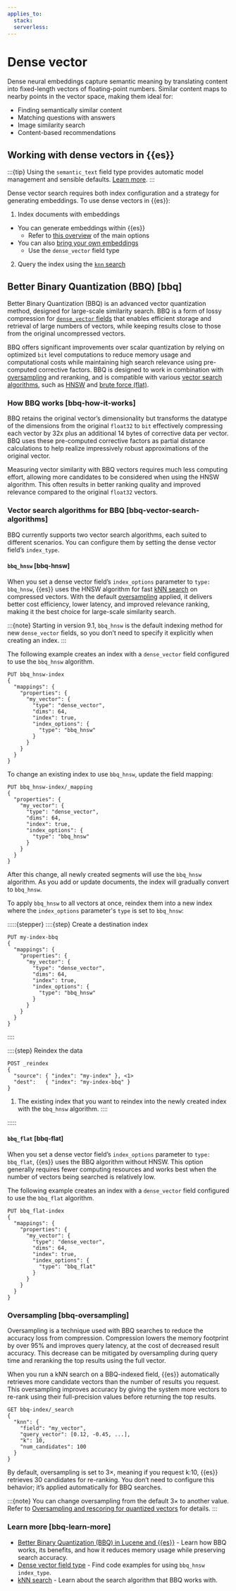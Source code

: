 ```yaml
---
applies_to:
  stack:
  serverless:
---
```

# Dense vector

Dense neural embeddings capture semantic meaning by translating content into fixed-length vectors of floating-point numbers. Similar content maps to nearby points in the vector space, making them ideal for:

- Finding semantically similar content
- Matching questions with answers
- Image similarity search
- Content-based recommendations

## Working with dense vectors in {{es}}

:::{tip}
Using the `semantic_text` field type provides automatic model management and sensible defaults. [Learn more](../semantic-search/semantic-search-semantic-text.md).
:::

Dense vector search requires both index configuration and a strategy for generating embeddings. To use dense vectors in {{es}}:

1. Index documents with embeddings
  - You can generate embeddings within {{es}}
    - Refer to [this overview](../semantic-search.md#using-nlp-models) of the main options
  - You can also [bring your own embeddings](bring-own-vectors.md)
    - Use the `dense_vector` field type
2. Query the index using the [`knn` search](knn.md)

## Better Binary Quantization (BBQ) [bbq]

Better Binary Quantization (BBQ) is an advanced vector quantization method, designed for large-scale similarity search. BBQ is a form of lossy compression for [`dense_vector` fields](https://www.elastic.co/docs/reference/elasticsearch/mapping-reference/dense-vector) that enables efficient storage and retrieval of large numbers of vectors, while keeping results close to those from the original uncompressed vectors.

BBQ offers significant improvements over scalar quantization by relying on optimized `bit` level computations to reduce memory usage and computational costs while maintaining high search relevance using pre-computed corrective factors. BBQ is designed to work in combination with [oversampling](#bbq-oversampling) and reranking, and is compatible with various [vector search algorithms](#bbq-vector-search-algorithms), such as [HNSW](#bbq-hnsw) and [brute force (flat)](#bbq-flat).

### How BBQ works [bbq-how-it-works]

BBQ retains the original vector’s dimensionality but transforms the datatype of the dimensions from the original `float32` to `bit` effectively compressing each vector by 32x plus an additional 14 bytes of corrective data per vector. BBQ uses these pre-computed corrective factors as partial distance calculations to help realize impressively robust approximations of the original vector. 

Measuring vector similarity with BBQ vectors requires much less computing effort, allowing more candidates to be considered when using the HNSW algorithm. This often results in better ranking quality and improved relevance compared to the original `float32` vectors.

### Vector search algorithms for BBQ [bbq-vector-search-algorithms]

BBQ currently supports two vector search algorithms, each suited to different scenarios. You can configure them by setting the dense vector field’s `index_type`.

#### `bbq_hnsw` [bbq-hnsw]

When you set a dense vector field’s `index_options` parameter to `type: bbq_hnsw`, {{es}} uses the HNSW algorithm for fast [kNN search](https://www.elastic.co/docs//solutions/search/vector/knn) on compressed vectors. With the default [oversampling](#bbq-oversampling) applied, it delivers better cost efficiency, lower latency, and improved relevance ranking, making it the best choice for large-scale similarity search.

:::{note}
Starting in version 9.1, `bbq_hnsw` is the default indexing method for new `dense_vector` fields, so you don’t need to specify it explicitly when creating an index. 
:::

The following example creates an index with a `dense_vector` field configured to use the `bbq_hnsw` algorithm.

```console
PUT bbq_hnsw-index
{
  "mappings": {
    "properties": {
      "my_vector": {
        "type": "dense_vector",
        "dims": 64,
        "index": true,
        "index_options": {
          "type": "bbq_hnsw"
        }
      }
    }
  }
}
```

To change an existing index to use `bbq_hnsw`, update the field mapping:

```console
PUT bbq_hnsw-index/_mapping
{
  "properties": {
    "my_vector": {
      "type": "dense_vector",
      "dims": 64,
      "index": true,
      "index_options": {
        "type": "bbq_hnsw"
      }
    }
  }
}
```

After this change, all newly created segments will use the `bbq_hnsw` algorithm. As you add or update documents, the index will gradually convert to `bbq_hnsw`. 

To apply `bbq_hnsw` to all vectors at once, reindex them into a new index where the `index_options` parameter's `type` is set to `bbq_hnsw`:

:::::{stepper}
::::{step} Create a destination index
```console
PUT my-index-bbq
{
  "mappings": {
    "properties": {
      "my_vector": {
        "type": "dense_vector",
        "dims": 64,
        "index": true,
        "index_options": {
          "type": "bbq_hnsw"
        }
      }
    }
  }
}
```
::::

::::{step} Reindex the data
```console
POST _reindex
{
  "source": { "index": "my-index" }, <1>
  "dest":   { "index": "my-index-bbq" }
}
```
1. The existing index that you want to reindex into the newly created index with the `bbq_hnsw` algorithm.
::::

:::::

#### `bbq_flat` [bbq-flat]

When you set a dense vector field’s `index_options` parameter to `type: bbq_flat`, {{es}} uses the BBQ algorithm without HNSW. This option generally requires fewer computing resources and works best when the number of vectors being searched is relatively low.

The following example creates an index with a `dense_vector` field configured to use the `bbq_flat` algorithm.

```console
PUT bbq_flat-index
{
  "mappings": {
    "properties": {
      "my_vector": {
        "type": "dense_vector",
        "dims": 64,
        "index": true,
        "index_options": {
          "type": "bbq_flat"
        }
      }
    }
  }
}
```

### Oversampling [bbq-oversampling]

Oversampling is a technique used with BBQ searches to reduce the accuracy loss from compression. Compression lowers the memory footprint by over 95% and improves query latency, at the cost of decreased result accuracy. This decrease can be mitigated by oversampling during query time and reranking the top results using the full vector. 

When you run a kNN search on a BBQ-indexed field, {{es}} automatically retrieves more candidate vectors than the number of results you request. This oversampling improves accuracy by giving the system more vectors to re-rank using their full-precision values before returning the top results.

```console
GET bbq-index/_search
{
  "knn": {
    "field": "my_vector",
    "query_vector": [0.12, -0.45, ...],
    "k": 10,
    "num_candidates": 100
  }
}
```

By default, oversampling is set to 3×, meaning if you request k:10, {{es}} retrieves 30 candidates for re-ranking. You don’t need to configure this behavior; it’s applied automatically for BBQ searches.

:::{note}
You can change oversampling from the default 3× to another value. Refer to [Oversampling and rescoring for quantized vectors](https://www.elastic.co/docs/solutions/search/vector/knn#dense-vector-knn-search-rescoring) for details.
:::

### Learn more [bbq-learn-more]

- [Better Binary Quantization (BBQ) in Lucene and {{es}}](https://www.elastic.co/search-labs/blog/better-binary-quantization-lucene-elasticsearch) - Learn how BBQ works, its benefits, and how it reduces memory usage while preserving search accuracy.
- [Dense vector field type](https://www.elastic.co/docs/reference/elasticsearch/mapping-reference/dense-vector) - Find code examples for using `bbq_hnsw` `index_type`.
- [kNN search](https://www.elastic.co/docs/solutions/search/vector/knn) - Learn about the search algorithm that BBQ works with.




